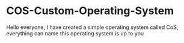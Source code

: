 # COS-Custom-Operating-System
Hello everyone, I have created a simple operating system called CoS, everything can name this operating system is up to you
